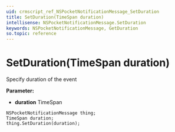 ```yaml
---
uid: crmscript_ref_NSPocketNotificationMessage_SetDuration
title: SetDuration(TimeSpan duration)
intellisense: NSPocketNotificationMessage.SetDuration
keywords: NSPocketNotificationMessage, GetDuration
so.topic: reference
---
```


# SetDuration(TimeSpan duration)

Specify duration of the event

**Parameter:** 
 - **duration** TimeSpan

```crmscript
NSPocketNotificationMessage thing;
TimeSpan duration;
thing.SetDuration(duration);
```

